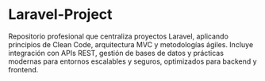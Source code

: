 # Laravel-Project
Repositorio profesional que centraliza proyectos Laravel, aplicando principios de Clean Code, arquitectura MVC y metodologías ágiles. Incluye integración con APIs REST, gestión de bases de datos y prácticas modernas para entornos escalables y seguros, optimizados para backend y frontend.
